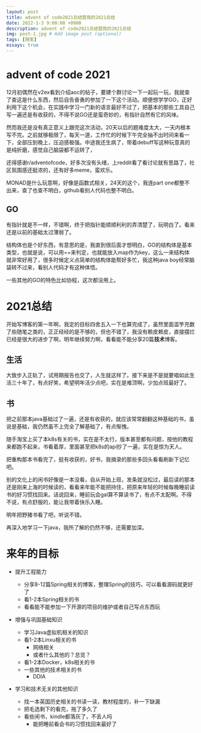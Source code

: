 ```yaml
---
layout: post
title: advent of code2021总结暨我的2021总结
date: 2022-1-3 9:00:00 +0900
description: advent of code2021总结暨我的2021总结
img: post-1.jpg # Add image post (optional)
tags: [随笔]
essays: true  
---
```


# advent of code 2021

12月初偶然在v2ex看到介绍aoc的帖子，要建个群讨论一下一起玩一玩，我就查了查这是什么东西，然后自告奋勇的参加了一下这个活动。顺便想学学GO，正好利用下这个机会，在实践中学习一门新的语言最好不过了，把基本的那些工具自己写一遍还是有收获的，不得不说GO还是蛮奇妙的，有指针自然有它的风味。

然而我还是没有真正意义上跟完这次活动，20天以后的题难度太大，一天内根本写不完。之前就够极限了，每天一道，工作忙的时候下午完全抽不出时间来看一下，全部压到晚上，压迫感极强。中途我还生病了，带着debuff写这种玩意真的是纯折磨，感觉自己脑袋都不运转了，

还得感谢r/adventofcode，好多次没有头绪，上reddit看了看讨论就有思路了，社区氛围感还挺浓的，还有好多meme，蛮欢乐。

MONAD是什么玩意啊，好像是函数式相关，24天的这个，我连part one都整不出来，查了也查不明白，github看别人代码也整不明白。

## GO

有指针就是不一样，不错啊，终于把指针能顺顺利利的弄清楚了，玩明白了。看来还是以前的基础太过薄弱了。

结构体也是个好东西，有意思的是，我直到很后面才想明白，GO的结构体是基本类型，也就是说，可以用==来判定，也就能放入map作为key，这么一来结构体就非常好用了，很多时候定义点简单的结构体能帮好多忙，我这种java boy经常脑袋转不过来，看别人代码才有这种体悟。

一些其他的GO的特色比如协程，这次都没用上。

# 2021总结

开始写博客的第一年啊，我定的目标四舍五入一下也算完成了，虽然里面滥竽充数了些随笔之类的，正正经经的是不够的，但也不错了，我没有赖皮赖皮，直接摆烂已经是很大的进步了啊，明年继续努力啊，看看能不能分享20篇**技术**博客。

## 生活

大致步入正轨了，试用期报告也交了，人生就这样了。接下来是不是就要唱如此生活三十年了，有点好笑，希望明年活少点吧，实在是难顶啊，少加点班最好了。

## 书

把之前那本java基础过了一遍，还是有收获的，就应该常常翻翻这种基础的书，虽说是基础，我仍然虽不上完全了解基础了，有点惭愧。

随手淘宝上买了本k8s有关的书，实在是不太行，版本甚至都有问题，按他的教程来都跑不起来，书看着厚，里面甚至把k8s的api抄了一遍，实在是惊为天人。

把重构那本书看完了，挺有收获的，好书，我摘录的那些多回头看看刷新下记忆吧。

别的文化上的闲书好像是一本没看，自从开始上班，发条就没松过，最后读的那本还是刚来上海的时候读的，看看来年能不能把持住，把原来年轻的时候每晚睡前读书的好习惯找回来。话说回来，睡前玩会gal算不算读书了，有点不太配啊。不得不说，有点舒服的，能让我带着快乐入睡。

明年把野猪书看了吧，听说不错。

再深入地学习一下java，我所了解的仍然不够，还需要加深。

# 来年的目标

- 提升工程能力
  - 分享8-12篇Spring相关的博客，整理Spring的技巧，可以看看源码就更好了
  - 看1-2本Spring相关的书
  - 看看能不能参加一下开源的项目的维护或者自己写点东西玩
- 增强与巩固基础知识
  - 学习Java虚拟机相关的知识
  - 看1-2本Linxu相关的书
    - 网络相关
    - 或者什么其他的？总览？
  - 看1-2本Docker，k8s相关的书
  - 一些其他的技术相关的书
    - DDIA

- 学习和技术无关的其他知识
  - 找一本英国历史相关的书读一读，教材程度的，补一下缺漏
  - 把毛选剩下的看完，拖了多久了
  - 看些闲书，kindle都落灰了，不丢人吗
    - 能把睡前看会书的习惯找回来最好了
